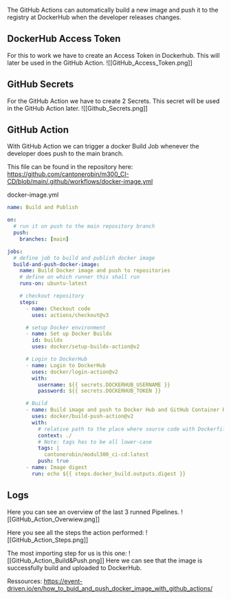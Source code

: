 
The GitHub Actions can automatically build a new image and push it to the registry at DockerHub when the developer releases changes. 

## DockerHub Access Token 
For this to work we have to create an Access Token in Dockerhub. This will later be used in the GitHub Action.
![[GitHub_Access_Token.png]]

## GitHub Secrets
For the GitHub Action we have to create 2 Secrets. This secret will be used in the GitHub Action later.
![[Github_Secrets.png]]

## GitHub Action
With GitHub Action we can trigger a docker Build Job whenever the developer does push to the main branch.

This file can be found in the repository here: https://github.com/cantonerobin/m300_CI-CD/blob/main/.github/workflows/docker-image.yml

docker-image.yml
``` yaml
name: Build and Publish

on:
  # run it on push to the main repository branch
  push:
    branches: [main]  

jobs:
  # define job to build and publish docker image
  build-and-push-docker-image:
    name: Build Docker image and push to repositories
    # define on which runner this shall run
    runs-on: ubuntu-latest

    # checkout repository
    steps:
      - name: Checkout code
        uses: actions/checkout@v3

      # setup Docker environment
      - name: Set up Docker Buildx
        id: buildx
        uses: docker/setup-buildx-action@v2

	  # Login to DockerHub
      - name: Login to DockerHub
        uses: docker/login-action@v2
        with:
          username: ${{ secrets.DOCKERHUB_USERNAME }}
          password: ${{ secrets.DOCKERHUB_TOKEN }}

	  # Build 
      - name: Build image and push to Docker Hub and GitHub Container Registry
        uses: docker/build-push-action@v2
        with:
          # relative path to the place where source code with Dockerfile is located
          context: ./
          # Note: tags has to be all lower-case
          tags: |
            cantonerobin/modul300_ci-cd:latest
          push: true
      - name: Image digest
        run: echo ${{ steps.docker_build.outputs.digest }}

```

## Logs
Here you can see an overview of the last 3 runned Pipelines.
![[GitHub_Action_Overwiew.png]]

Here you see all the steps the action performed:
![[GitHub_Action_Steps.png]]

The most importing step for us is this one:
![[GitHub_Action_Build&Push.png]]
Here we can see that the image is successfully build and uploaded to DockerHub.


Ressources: https://event-driven.io/en/how_to_buid_and_push_docker_image_with_github_actions/